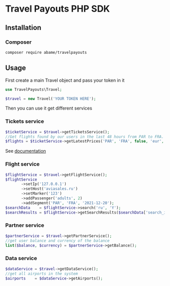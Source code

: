 # Travel Payouts PHP SDK

## Installation

### Composer

```
composer require abame/travelpayouts
```

## Usage

 First create a main Travel object and pass your token in it 
```php
use TravelPayouts\Travel; 

$travel = new Travel('YOUR TOKEN HERE');
```
Then you can use it get different services

### Tickets service
```php
$ticketService = $travel->getTicketsService();
//Get flights found by our users in the last 48 hours from PAR to FRA. Return array consists of TravelPayouts\Ticket objects.
$flights = $ticketService->getLatestPrices('PAR', 'FRA', false, 'eur', 'year', 1, 10);
```

See [documentation](https://github.com/abame/travelpayouts/wiki/TicketService)

### Flight service
```php
$flightService = $travel->getFlightService();
$flightService
       ->setIp('127.0.0.1')
       ->setHost('aviasales.ru')
       ->setMarker('123')
       ->addPassenger('adults', 2)
       ->addSegment('PAR', 'FRA', '2021-12-20');
$searchData    = $flightService->search('ru', 'Y');
$searchResults = $flightService->getSearchResults($searchData['search_id']);
```

### Partner service
```php
$partnerService = $travel->getPartnerService();
//get user balance and currency of the balance
list($balance, $currency) = $partnerService->getBalance();
```

### Data service
```php
$dataService = $travel->getDataService();
//get all airports in the system
$airports    = $dataService->getAirports(); 
```

